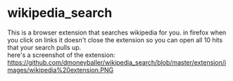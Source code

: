 # wikipedia_search
This is a browser extension that searches wikipedia for you. in firefox when you click on links it doesn't close the extension so you can open all 10 hits that your search pulls up.  
here's a screenshot of the extension: https://github.com/dmoneyballer/wikipedia_search/blob/master/extension/images/wikipedia%20extension.PNG
